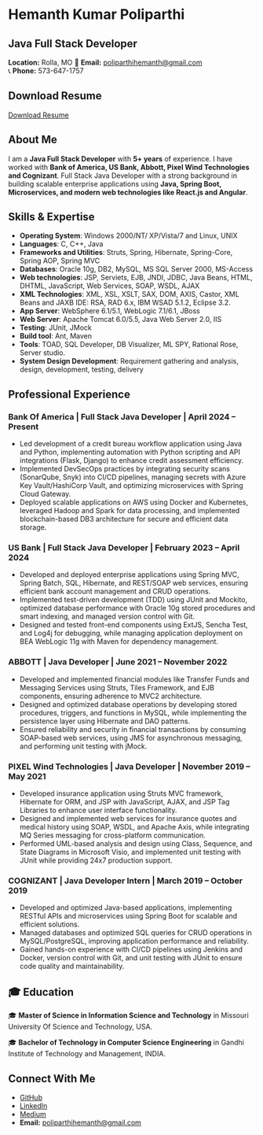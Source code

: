 # Hemanth Kumar Poliparthi

## Java Full Stack Developer  
**Location:** Rolla, MO 
📧 **Email:** poliparthihemanth@gmail.com  
📞 **Phone:** 573-647-1757 

## Download Resume  
 [Download Resume](https://github.com/hemanth2302/Portfolio/blob/main/HemanthPoliparthi.docx)

##  About Me  
I am a **Java Full Stack Developer** with **5+ years** of experience. I have worked with **Bank of America, US Bank, Abbott, Pixel Wind Technologies and Cognizant**. Full Stack Java Developer with a strong background in building scalable enterprise applications using **Java, Spring Boot, Microservices, and modern web technologies like React.js and Angular**.


##  Skills & Expertise  
- **Operating System**: Windows 2000/NT/ XP/Vista/7 and Linux, UNIX
- **Languages**: C, C++, Java
- **Frameworks and Utilities**: Struts, Spring, Hibernate, Spring-Core, Spring AOP, Spring MVC
- **Databases**: Oracle 10g, DB2, MySQL, MS SQL Server 2000, MS-Access
- **Web technologies**: JSP, Serviets, EJB, JNDI, JDBC, Java Beans, HTML, DHTML, JavaScript, Web Services, SOAP, WSDL, AJAX
- **XML Technologies**: XML, XSL, XSLT, SAX, DOM, AXIS, Castor, XML Beans and JAXB IDE: RSA, RAD 6.x, IBM WSAD 5.1.2, Eclipse 3.2.
- **App Server**: WebSphere 6.1/5.1, WebLogic 7.1/6.1, JBoss
- **Web Server**: Apache Tomcat 6.0/5.5, Java Web Server 2.0, IIS
- **Testing**: JUnit, JMock
- **Build tool**: Ant, Maven
- **Tools**: TOAD, SQL Developer, DB Visualizer, ML SPY, Rational Rose, Server studio.
- **System Design Development**: Requirement gathering and analysis, design, development, testing, delivery


##  Professional Experience  

### **Bank Of America | Full Stack Java Developer | April 2024 – Present**  
- Led development of a credit bureau workflow application using Java and Python, implementing automation with Python scripting and API integrations (Flask, Django) to enhance credit assessment efficiency.
- Implemented DevSecOps practices by integrating security scans (SonarQube, Snyk) into CI/CD pipelines, managing secrets with Azure Key Vault/HashiCorp Vault, and optimizing microservices with Spring Cloud Gateway.
- Deployed scalable applications on AWS using Docker and Kubernetes, leveraged Hadoop and Spark for data processing, and implemented blockchain-based DB3 architecture for secure and efficient data storage.

### **US Bank | Full Stack Java Developer | February 2023 – April 2024**  
- Developed and deployed enterprise applications using Spring MVC, Spring Batch, SQL, Hibernate, and REST/SOAP web services, ensuring efficient bank account management and CRUD operations.
- Implemented test-driven development (TDD) using JUnit and Mockito, optimized database performance with Oracle 10g stored procedures and smart indexing, and managed version control with Git.
- Designed and tested front-end components using ExtJS, Sencha Test, and Log4j for debugging, while managing application deployment on BEA WebLogic 11g with Maven for dependency management.

### **ABBOTT | Java Developer | June 2021 – November 2022**  
- Developed and implemented financial modules like Transfer Funds and Messaging Services using Struts, Tiles Framework, and EJB components, ensuring adherence to MVC2 architecture.
- Designed and optimized database operations by developing stored procedures, triggers, and functions in MySQL, while implementing the persistence layer using Hibernate and DAO patterns.
- Ensured reliability and security in financial transactions by consuming SOAP-based web services, using JMS for asynchronous messaging, and performing unit testing with jMock.

### **PIXEL Wind Technologies | Java Developer | November 2019 – May 2021**  
- Developed insurance application using Struts MVC framework, Hibernate for ORM, and JSP with JavaScript, AJAX, and JSP Tag Libraries to enhance user interface functionality.
- Designed and implemented web services for insurance quotes and medical history using SOAP, WSDL, and Apache Axis, while integrating MQ Series messaging for cross-platform communication.
- Performed UML-based analysis and design using Class, Sequence, and State Diagrams in Microsoft      Visio, and implemented unit testing with JUnit while providing 24x7 production support.

### **COGNIZANT | Java Developer Intern | March 2019 – October 2019**  
- Developed and optimized Java-based applications, implementing RESTful APIs and microservices using Spring Boot for scalable and efficient solutions.
- Managed databases and optimized SQL queries for CRUD operations in MySQL/PostgreSQL, improving application performance and reliability.
- Gained hands-on experience with CI/CD pipelines using Jenkins and Docker, version control with Git, and unit testing with JUnit to ensure code quality and maintainability.

## 🎓 Education  
🎓 **Master of Science in Information Science and Technology** in Missouri University Of Science       and Technology, USA.

🎓 **Bachelor of Technology in Computer Science Engineering** in Gandhi Institute of Technology and    Management, INDIA.  
  

## Connect With Me  
-  [GitHub](https://github.com/hemanth2302)  
-  [LinkedIn](https://www.linkedin.com/in/hemanth-kumar-poliparthi-309867250/)  
-  [Medium](https://medium.com/@poliparthihemanth)  
- **Email:** poliparthihemanth@gmail.com  
